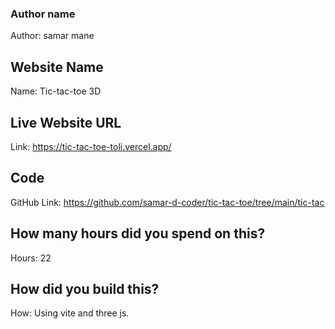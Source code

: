 ### Author name

Author: samar mane 

## Website Name

Name: Tic-tac-toe 3D
## Live Website URL

Link: https://tic-tac-toe-toli.vercel.app/
## Code

GitHub Link: https://github.com/samar-d-coder/tic-tac-toe/tree/main/tic-tac

## How many hours did you spend on this?

Hours: 22

## How did you build this?

How: Using vite and three js.
